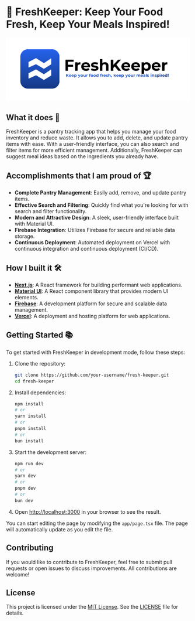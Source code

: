 # 🍴 FreshKeeper: Keep Your Food Fresh, Keep Your Meals Inspired!

![alt text](FreshKeeperBanner.png)

## What it does 🚀

FreshKeeper is a pantry tracking app that helps you manage your food inventory and reduce waste. It allows you to add, delete, and update pantry items with ease. With a user-friendly interface, you can also search and filter items for more efficient management. Additionally, FreshKeeper can suggest meal ideas based on the ingredients you already have.

## Accomplishments that I am proud of 🏆

- **Complete Pantry Management**: Easily add, remove, and update pantry items.
- **Effective Search and Filtering**: Quickly find what you're looking for with search and filter functionality.
- **Modern and Attractive Design**: A sleek, user-friendly interface built with Material UI.
- **Firebase Integration**: Utilizes Firebase for secure and reliable data storage.
- **Continuous Deployment**: Automated deployment on Vercel with continuous integration and continuous deployment (CI/CD).

## How I built it 🛠️

- **[Next.js](https://nextjs.org/)**: A React framework for building performant web applications.
- **[Material UI](https://mui.com/)**: A React component library that provides modern UI elements.
- **[Firebase](https://firebase.google.com/)**: A development platform for secure and scalable data management.
- **[Vercel](https://vercel.com/)**: A deployment and hosting platform for web applications.

## Getting Started 📚

To get started with FreshKeeper in development mode, follow these steps:

1. Clone the repository:
    ```bash
    git clone https://github.com/your-username/fresh-keeper.git
    cd fresh-keeper
    ```

2. Install dependencies:
    ```bash
    npm install
    # or
    yarn install
    # or
    pnpm install
    # or
    bun install
    ```

3. Start the development server:
    ```bash
    npm run dev
    # or
    yarn dev
    # or
    pnpm dev
    # or
    bun dev
    ```

4. Open [http://localhost:3000](http://localhost:3000) in your browser to see the result.

You can start editing the page by modifying the `app/page.tsx` file. The page will automatically update as you edit the file.

## Contributing 

If you would like to contribute to FreshKeeper, feel free to submit pull requests or open issues to discuss improvements. All contributions are welcome!

## License

This project is licensed under the [MIT License](https://opensource.org/licenses/MIT). See the [LICENSE](LICENSE) file for details.

